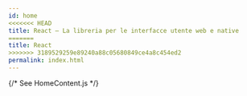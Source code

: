 ```yaml
---
id: home
<<<<<<< HEAD
title: React – La libreria per le interfacce utente web e native
=======
title: React
>>>>>>> 3189529259e89240a88c05680849ce4a8c454ed2
permalink: index.html
---
```


{/* See HomeContent.js */}